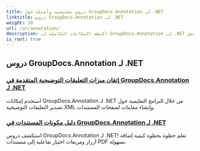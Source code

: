 ```yaml
---
title: دروس تعليمية وأمثلة حول GroupDocs.Annotation لـ .NET
linktitle: دروس GroupDocs.Annotation لـ .NET
weight: 10
url: /ar/annotation/
description: اكتشف الإمكانات الكاملة لـ GroupDocs.Annotation لـ .NET من خلال دروسنا التعليمية. يمكنك التكامل بسلاسة وتعزيز التعاون وتبسيط سير العمل.
is_root: true
---
```

## دروس GroupDocs.Annotation لـ .NET
### [إتقان ميزات التعليقات التوضيحية المتقدمة في GroupDocs.Annotation لـ .NET](./master-advanced-annotation-features/)
استخدم إمكانات GroupDocs.Annotation لـ .NET من خلال البرامج التعليمية حول تصدير التعليقات التوضيحية XML وإنشاء معاينات لصفحات المستندات.
### [دليل مكونات المستندات في GroupDocs.Annotation لـ .NET](./guide-to-document-components/)
استكشف دروس GroupDocs.Annotation لـ .NET! تعلم خطوة بخطوة كيفية إضافة أزرار ومربعات اختيار تفاعلية إلى مستندات PDF بسهولة.